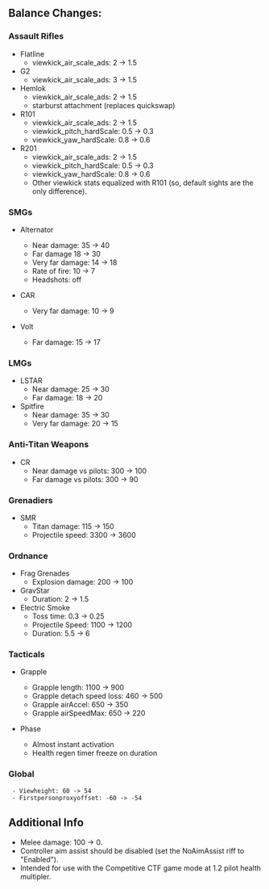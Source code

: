 ## Balance Changes:
### Assault Rifles
- Flatline
    - viewkick_air_scale_ads: 2 -> 1.5
- G2
    - viewkick_air_scale_ads: 3 -> 1.5
- Hemlok
    - viewkick_air_scale_ads: 2 -> 1.5
    - starburst attachment (replaces quickswap)
- R101
    - viewkick_air_scale_ads: 2 -> 1.5
    - viewkick_pitch_hardScale: 0.5 -> 0.3
    - viewkick_yaw_hardScale: 0.8 -> 0.6
- R201
    - viewkick_air_scale_ads: 2 -> 1.5
    - viewkick_pitch_hardScale: 0.5 -> 0.3
    - viewkick_yaw_hardScale: 0.8 -> 0.6
    - Other viewkick stats equalized with R101 (so, default sights are the only difference).

### SMGs
- Alternator
    - Near damage: 35 -> 40
    - Far damage 18 -> 30
    - Very far damage: 14 -> 18
    - Rate of fire: 10 -> 7
    - Headshots: off
	
- CAR
    - Very far damage: 10 -> 9
- Volt
    - Far damage: 15 -> 17

### LMGs
- LSTAR
    - Near damage: 25 -> 30
    - Far damage: 18 -> 20
- Spitfire
    - Near damage: 35 -> 30
    - Very far damage: 20 -> 15

### Anti-Titan Weapons
- CR
    - Near damage vs pilots: 300 -> 100
    - Far damage vs pilots: 300 -> 90


### Grenadiers
- SMR
    - Titan damage: 115 -> 150
    - Projectile speed: 3300 -> 3600

### Ordnance
- Frag Grenades
    - Explosion damage: 200 -> 100
- GravStar
    - Duration: 2 -> 1.5
- Electric Smoke
    - Toss time: 0.3 -> 0.25
    - Projectile Speed: 1100 -> 1200
    - Duration: 5.5 -> 6

### Tacticals
- Grapple
    - Grapple length: 1100 -> 900	
    - Grapple detach speed loss: 460 -> 500
    - Grapple airAccel: 650 -> 350
    - Grapple airSpeedMax: 650 -> 220

- Phase
    - Almost instant activation	
    - Health regen timer freeze on duration
   	
### Global
     - Viewheight: 60 -> 54
     - Firstpersonproxyoffset: -60 -> -54		
	
## Additional Info
- Melee damage: 100 -> 0.
- Controller aim assist should be disabled (set the NoAimAssist riff to "Enabled").
- Intended for use with the Competitive CTF game mode at 1.2 pilot health multipler.